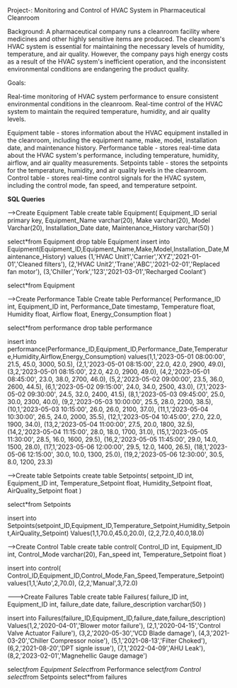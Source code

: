 
Project-:  Monitoring and Control of HVAC System in Pharmaceutical Cleanroom

Background:
A pharmaceutical company runs a cleanroom facility where medicines and other highly sensitive items are produced. The cleanroom's HVAC system is essential for maintaining the necessary levels of humidity, temperature, and air quality. However, the company pays high energy costs as a result of the HVAC system's inefficient operation, and the inconsistent environmental conditions are endangering the product quality.

Goals:

Real-time monitoring of HVAC system performance to ensure consistent environmental conditions in the cleanroom.
Real-time control of the HVAC system to maintain the required temperature, humidity, and air quality levels.

Equipment table - stores information about the HVAC equipment installed in the cleanroom, including the equipment name, make, model, installation date, and maintenance history.
Performance table - stores real-time data about the HVAC system's performance, including temperature, humidity, airflow, and air quality measurements.
Setpoints table - stores the setpoints for the temperature, humidity, and air quality levels in the cleanroom.
Control table - stores real-time control signals for the HVAC system, including the control mode, fan speed, and temperature setpoint.

**SQL Queries**

-->Create Equipment Table
create table Equipment(
Equipment_ID serial primary key,
Equipment_Name varchar(20),
Make varchar(20),
Model Varchar(20),
Installation_Date date,
Maintenance_History varchar(50)
)

select*from Equipment
drop table Equipment
insert into Equipment(Equipment_ID,Equipment_Name,Make,Model,Installation_Date,Maintenance_History)
values
(1,'HVAC Unit1','Carrier','XYZ','2021-01-01','Cleaned filters'),
(2,'HVAC Unit2','Trane','ABC','2021-02-01','Replaced fan motor'),
(3,'Chiller','York','123','2021-03-01','Recharged Coolant')

select*from Equipment


-->Create Performance Table
Create table Performance(
Performance_ID int,
Equipment_ID int,
Performance_Date timestamp,
Temperature float,
Humidity float,
Airflow float,
Energy_Consumption float
)

select*from	performance
drop table performance

insert into performance(Performance_ID,Equipment_ID,Performance_Date,Temperature,Humidity,Airflow,Energy_Consumption)
values(1,1,'2023-05-01 08:00:00', 21.5, 45.0, 3000, 50.5),
(2,1,'2023-05-01 08:15:00', 22.0, 42.0, 2900, 49.0),
(3,2,'2023-05-01 08:15:00', 22.0, 42.0, 2900, 49.0),
(4,2,'2023-05-01 08:45:00', 23.0, 38.0, 2700, 46.0),
(5,2,'2023-05-02 09:00:00', 23.5, 36.0, 2600, 44.5),
(6,1,'2023-05-02 09:15:00', 24.0, 34.0, 2500, 43.0),
(7,1,'2023-05-02 09:30:00', 24.5, 32.0, 2400, 41.5),
(8,1,'2023-05-03 09:45:00', 25.0, 30.0, 2300, 40.0),
(9,2,'2023-05-03 10:00:00', 25.5, 28.0, 2200, 38.5),
(10,1,'2023-05-03 10:15:00',  26.0, 26.0, 2100, 37.0),
(11,1,'2023-05-04 10:30:00', 26.5, 24.0, 2000, 35.5),
(12,1,'2023-05-04 10:45:00',  27.0, 22.0, 1900, 34.0),
(13,2,'2023-05-04 11:00:00', 27.5, 20.0, 1800, 32.5),
(14,2,'2023-05-04 11:15:00', 28.0, 18.0, 1700, 31.0),
(15,1,'2023-05-05 11:30:00',  28.5, 16.0, 1600, 29.5),
(16,2,'2023-05-05 11:45:00',  29.0, 14.0, 1500, 28.0),
(17,1,'2023-05-06 12:00:00', 29.5, 12.0, 1400, 26.5),
(18,1,'2023-05-06 12:15:00',  30.0, 10.0, 1300, 25.0),
(19,2,'2023-05-06 12:30:00',  30.5, 8.0, 1200, 23.3)

-->Create table Setpoints
create table Setpoints(
setpoint_ID int,
Equipment_ID int,
Temperature_Setpoint float,
Humidity_Setpoint float,
AirQuality_Setpoint float
)

select*from Setpoints

insert into Setpoints(setpoint_ID,Equipment_ID,Temperature_Setpoint,Humidity_Setpoint,AirQuality_Setpoint)
Values(1,1,70.0,45.0,20.0),
(2,2,72.0,40.0,18.0)

-->Create Control Table
create table control(
	Control_ID int,
	Equipment_ID int,
	Control_Mode varchar(20),
	Fan_speed	int,
	Temperature_Setpoint float
)

insert into control( Control_ID,Equipment_ID,Control_Mode,Fan_Speed,Temperature_Setpoint)
values(1,1,'Auto',2,70.0),
(2,2,'Manual',3,72.0)

--->Create Failures Table
create table Failures(
failure_ID int,
	Equipment_ID int,
	failure_date date,
	failure_description varchar(50)
)

insert into Failures(failure_ID,Equipment_ID,failure_date,failure_description)
Values(1,2,'2020-04-01','Blower motor failure'),
(2,1,'2020-04-15','Control Valve Actuator Failure'),
(3,2,'2020-05-30','VCD Blade damage'),
(4,3,'2021-03-20','Chiller Compressor noise'),
(5,1,'2021-08-13','Filter Choked'),
(6,2,'2021-08-20','DPT signle issue'),
(7,1,'2022-04-09','AHU Leak'),
(8,2,'2023-02-01','Magnehellic Gauge damage')

select*from Equipment
Select*from Performance
select*from Control
select*from Setpoints
select*from failures


